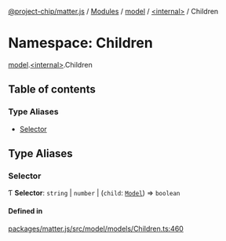 [@project-chip/matter.js](../README.md) / [Modules](../modules.md) / [model](model.md) / [\<internal\>](model._internal_.md) / Children

# Namespace: Children

[model](model.md).[\<internal\>](model._internal_.md).Children

## Table of contents

### Type Aliases

- [Selector](model._internal_.Children.md#selector)

## Type Aliases

### Selector

Ƭ **Selector**: `string` \| `number` \| (`child`: [`Model`](../classes/model.Model-1.md)) => `boolean`

#### Defined in

[packages/matter.js/src/model/models/Children.ts:460](https://github.com/project-chip/matter.js/blob/558e12c94a201592c28c7bc0743705360b3e5ca6/packages/matter.js/src/model/models/Children.ts#L460)

